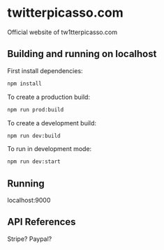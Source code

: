 # twitterpicasso.com
Official website of tw1tterpicasso.com

## Building and running on localhost

First install dependencies:

```sh
npm install
```

To create a production build:

```sh
npm run prod:build
```

To create a development build:

```sh
npm run dev:build
```

To run in development mode:

```sh
npm run dev:start
```
## Running 

localhost:9000


## API References
Stripe?
Paypal?


